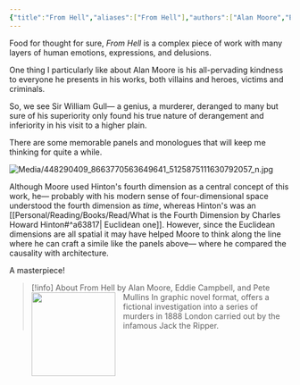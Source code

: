 ```yaml
---
{"title":"From Hell","aliases":["From Hell"],"authors":["Alan Moore","Eddie Campbell","Pete Mullins"],"publisher":"Top Shelf Productions","publish":"2006","pages":588,"isbn10":"","isbn13":"UOM:39015066772271","rating":"5","reviewed":true,"cover":"https://images-na.ssl-images-amazon.com/images/S/compressed.photo.goodreads.com/books/1509277098i/23529.jpg","read_count":1,"tags":["book","Comics","Graphic","Novels"],"log":[{"status":"Read","timestamp":"2024-06-21T15:25:26+06:00"},{"status":"In Progress","timestamp":"2024-06-17T15:05:00+06:00"}],"created":"2024-06-21T15:05:00+06:00","updated":"2024-06-25T01:48:19+06:00","status":"Read","dg-publish":true,"dg-note-icon":1,"dg-path":"Reading/Books/Read/From Hell by Alan Moore Eddie Campbell Pete Mullins.md","permalink":"/reading/books/read/from-hell-by-alan-moore-eddie-campbell-pete-mullins/","dgPassFrontmatter":true,"noteIcon":1}
---
```


Food for thought for sure, *From Hell* is a complex piece of work with many layers of human emotions, expressions, and delusions.

One thing I particularly like about Alan Moore is his all-pervading kindness to everyone he presents in his works, both villains and heroes, victims and criminals.

So, we see Sir William Gull— a genius, a murderer, deranged to many but sure of his superiority only found his true nature of derangement and inferiority in his visit to a higher plain.

There are some memorable panels and monologues that will keep me thinking for quite a while.

![Media/448290409_8663770563649641_5125875111630792057_n.jpg](/img/user/Media/448290409_8663770563649641_5125875111630792057_n.jpg)

Although Moore used Hinton's fourth dimension as a central concept of this work, he— probably with his modern sense of four-dimensional space understood the fourth dimension as *time*, whereas Hinton's was an [[Personal/Reading/Books/Read/What is the Fourth Dimension by Charles Howard Hinton#^a63817\| Euclidean one]]. However, since the Euclidean dimensions are all spatial it may have helped Moore to think along the line where he can craft a simile like the panels above— where he compared the causality with architecture.

A masterpiece!

> [!info] About From Hell by Alan Moore, Eddie Campbell, and Pete Mullins
> <img src="https://images-na.ssl-images-amazon.com/images/S/compressed.photo.goodreads.com/books/1509277098i/23529.jpg" style="float: left; width: 150px; height: auto; margin-right: 1em;" /> In graphic novel format, offers a fictional investigation into a series of murders in 1888 London carried out by the infamous Jack the Ripper.